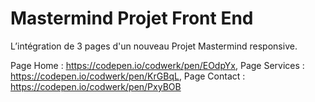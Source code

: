 # Mastermind Projet Front End
 L’intégration de 3 pages d'un nouveau Projet Mastermind responsive.
 
 Page Home : https://codepen.io/codwerk/pen/EOdpYx,
 Page Services : https://codepen.io/codwerk/pen/KrGBqL, 
 Page Contact : https://codepen.io/codwerk/pen/PxyBOB
